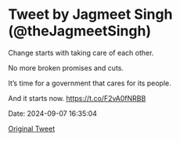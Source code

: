 # Tweet by Jagmeet Singh (@theJagmeetSingh)

Change starts with taking care of each other.

No more broken promises and cuts.

It’s time for a government that cares for its people.

And it starts now. https://t.co/F2vA0fNRBB

Date: 2024-09-07 16:35:04

[Original Tweet](https://x.com/theJagmeetSingh/status/1832457568792539434)
